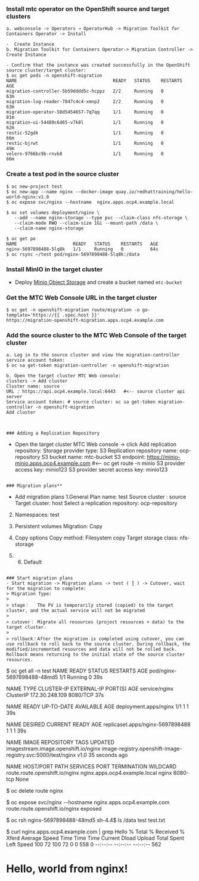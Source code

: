 
### Install mtc operator on the OpenShift source and target clusters

~~~
a. webconsole -> Operators → OperatorHub -> Migration Toolkit for Containers Operator -> Install

-  Create Instance
b. Migration Toolkit for Containers Operator-> Migration Controller -> Create Instance

- Confirm that the instance was created successfully in the OpenShift source cluster/target cluster:
$ oc get pods -n openshift-migration
NAME                                    READY   STATUS    RESTARTS   AGE
migration-controller-5b59dddd5c-hcppz   2/2     Running   0          63m
migration-log-reader-7847c4c4-xmnp2     2/2     Running   0          63m
migration-operator-58d5454657-7q7qq     1/1     Running   0          81m
migration-ui-54489c6d65-v7k8l           1/1     Running   0          62m
restic-52gdk                            1/1     Running   0          66m
restic-bjrwt                            1/1     Running   0          49m
velero-9766bc9b-rnvb8                   1/1     Running   0          66m
~~~

### Create a test pod in the source cluster
~~~
$ oc new-project test
$ oc new-app --name nginx --docker-image quay.io/redhattraining/hello-world-nginx:v1.0
$ oc expose svc/nginx --hostname  nginx.apps.ocp4.example.local

$ oc set volumes deployment/nginx \
   --add --name nginx-storage --type pvc --claim-class nfs-storage \
   --claim-mode RWO --claim-size 1Gi --mount-path /data \
   --claim-name nginx-storage

$ oc get po
NAME                     READY   STATUS    RESTARTS   AGE
nginx-5697898488-5lq8k   1/1     Running   0          64s
$ oc rsync ~/test pod/nginx-5697898488-5lq8k:/data
~~~

### Install MinIO in the target cluster
* Deploy [Minio Object Storage](https://github.com/pancongliang/openshift/blob/main/storage/minio/readme.md#options-c-deploying-minio-with-nfs-storageclass-as-the-backend-storage) and create a bucket named `mtc-bucket`



### Get the MTC Web Console URL in the target cluster
~~~
$ oc get -n openshift-migration route/migration -o go-template='https://{{ .spec.host }}'
https://migration-openshift-migration.apps.ocp4.example.com
~~~

### Add the source cluster to the MTC Web Console of the target cluster
~~~
a. Log in to the source cluster and view the migration-controller service account token:
$ oc sa get-token migration-controller -n openshift-migration

b. Open the target cluster MTC Web console:
clusters -> Add cluster
Cluster name: source
URL : https://api.ocp4.example.local:6443   #<-- source cluster api server
Service account token: # source cluster: oc sa get-token migration-controller -n openshift-migration
Add cluster



### Adding a Replication Repository
~~~
- Open the target cluster MTC Web console -> click Add replication repository:
Storage provider type: S3
Replication repository name: ocp-repository
S3 bucket name: mtc-bucket
S3 endpoint: https://minio-minio.apps.ocp4.example.com   #<-- oc get route -n minio
S3 provider access key: minio123
S3 provider secret access key: minio123
~~~

### Migration plans**
~~~
- Add migration plans
1.General
Plan name: test
Source cluster : source
Target cluster: host
Select a replication repository: ocp-repository

2. Namespaces: test

3. Persistent volumes
Migration: Copy

4. Copy options
Copy method: Filesystem copy
Target storage class: nfs-storage

5. 6. Default
~~~

### Start migration plans
- Start migration -> Migration plans -> test ( ┇ ) -> Cutover, wait for the migration to complete:
> Migration Type:
> 
> stage：   The PV is temporarily stored (copied) to the target cluster, and the actual service will not be migrated
> 
> cutover： Migrate all resources (project resources + data) to the target cluster.
> 
> rollback：After the migration is completed using cutover, you can use rollback to roll back to the source cluster. During rollback, the modified/incremented resources and data will not be rolled back. Rollback means returning to the initial state of the source cluster resources.
~~~
$ oc get all -n test
NAME                         READY   STATUS    RESTARTS   AGE
pod/nginx-5697898488-48md5   1/1     Running   0          39s

NAME            TYPE        CLUSTER-IP       EXTERNAL-IP   PORT(S)    AGE
service/nginx   ClusterIP   172.30.248.109   <none>        8080/TCP   37s

NAME                    READY   UP-TO-DATE   AVAILABLE   AGE
deployment.apps/nginx   1/1     1            1           39s

NAME                               DESIRED   CURRENT   READY   AGE
replicaset.apps/nginx-5697898488   1         1         1       39s

NAME                                   IMAGE REPOSITORY                                              TAGS   UPDATED
imagestream.image.openshift.io/nginx   image-registry.openshift-image-registry.svc:5000/test/nginx   v1.0   35 seconds ago

NAME                             HOST/PORT                       PATH   SERVICES   PORT       TERMINATION   WILDCARD
route.route.openshift.io/nginx   nginx.apps.ocp4.example.local          nginx      8080-tcp                 None

$ oc delete route nginx

$ oc expose svc/nginx --hostname  nginx.apps.ocp4.example.com
route.route.openshift.io/nginx exposed

$ oc rsh nginx-5697898488-48md5
sh-4.4$ ls /data
test  test.txt

$ curl nginx.apps.ocp4.example.com | grep Hello
  % Total    % Received % Xferd  Average Speed   Time    Time     Time  Current
                                 Dload  Upload   Total   Spent    Left  Speed
100    72  100    72    0     0    558      0 --:--:-- --:--:-- --:--:--   562
    <h1>Hello, world from nginx!</h1>
~~~
